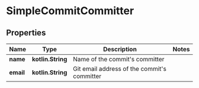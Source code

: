 
# SimpleCommitCommitter

## Properties
Name | Type | Description | Notes
------------ | ------------- | ------------- | -------------
**name** | **kotlin.String** | Name of the commit&#39;s committer | 
**email** | **kotlin.String** | Git email address of the commit&#39;s committer | 



